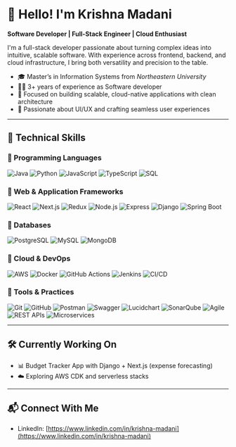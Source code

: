 # 👋 Hello! I'm Krishna Madani  

**Software Developer | Full-Stack Engineer | Cloud Enthusiast**

I'm a full-stack developer passionate about turning complex ideas into intuitive, scalable software. With experience across frontend, backend, and cloud infrastructure, I bring both versatility and precision to the table.

- 🎓 Master’s in Information Systems from _Northeastern University_  
- 👨‍💻 3+ years of experience as Software developer
- 🎯 Focused on building scalable, cloud-native applications with clean architecture  
- 🎨 Passionate about UI/UX and crafting seamless user experiences     

---

## 🧠 Technical Skills

### 🔹 Programming Languages  
![Java](https://img.shields.io/badge/Java-%23ED8B00.svg?style=flat&logo=openjdk&logoColor=white)
![Python](https://img.shields.io/badge/Python-%2314354C.svg?style=flat&logo=python&logoColor=white)
![JavaScript](https://img.shields.io/badge/JavaScript-%23323330.svg?style=flat&logo=javascript&logoColor=%23F7DF1E)
![TypeScript](https://img.shields.io/badge/TypeScript-%23007ACC.svg?style=flat&logo=typescript&logoColor=white)
![SQL](https://img.shields.io/badge/SQL-%23000000.svg?style=flat&logo=postgresql&logoColor=white)

### 🔹 Web & Application Frameworks  
![React](https://img.shields.io/badge/React-%2320232a.svg?style=flat&logo=react&logoColor=%2361DAFB)
![Next.js](https://img.shields.io/badge/Next.js-%23000000.svg?style=flat&logo=nextdotjs&logoColor=white)
![Redux](https://img.shields.io/badge/Redux-%23593d88.svg?style=flat&logo=redux&logoColor=white)
![Node.js](https://img.shields.io/badge/Node.js-%2343853D.svg?style=flat&logo=node.js&logoColor=white)
![Express](https://img.shields.io/badge/Express.js-%23404d59.svg?style=flat&logo=express&logoColor=white)
![Django](https://img.shields.io/badge/Django-%23092E20.svg?style=flat&logo=django&logoColor=white)
![Spring Boot](https://img.shields.io/badge/Spring_Boot-%236DB33F.svg?style=flat&logo=spring-boot&logoColor=white)

### 🔹 Databases  
![PostgreSQL](https://img.shields.io/badge/PostgreSQL-%23316192.svg?style=flat&logo=postgresql&logoColor=white)
![MySQL](https://img.shields.io/badge/MySQL-%2300f.svg?style=flat&logo=mysql&logoColor=white)
![MongoDB](https://img.shields.io/badge/MongoDB-%2347A248.svg?style=flat&logo=mongodb&logoColor=white)

### 🔹 Cloud & DevOps  
![AWS](https://img.shields.io/badge/AWS-%23FF9900.svg?style=flat&logo=amazon-aws&logoColor=white)
![Docker](https://img.shields.io/badge/Docker-%232496ED.svg?style=flat&logo=docker&logoColor=white)
![GitHub Actions](https://img.shields.io/badge/GitHub_Actions-%232671E5.svg?style=flat&logo=githubactions&logoColor=white)
![Jenkins](https://img.shields.io/badge/Jenkins-%23D24939.svg?style=flat&logo=jenkins&logoColor=white)
![CI/CD](https://img.shields.io/badge/CI%2FCD-%231572B6.svg?style=flat&logo=azurepipelines&logoColor=white)

### 🔹 Tools & Practices  
![Git](https://img.shields.io/badge/Git-%23F05032.svg?style=flat&logo=git&logoColor=white)
![GitHub](https://img.shields.io/badge/GitHub-%23121011.svg?style=flat&logo=github&logoColor=white)
![Postman](https://img.shields.io/badge/Postman-%23FF6C37.svg?style=flat&logo=postman&logoColor=white)
![Swagger](https://img.shields.io/badge/Swagger-%2385EA2D.svg?style=flat&logo=swagger&logoColor=black)
![Lucidchart](https://img.shields.io/badge/Lucidchart-%23F87C00.svg?style=flat&logo=lucidchart&logoColor=white)
![SonarQube](https://img.shields.io/badge/SonarQube-%2300BCD4.svg?style=flat&logo=sonarqube&logoColor=white)
![Agile](https://img.shields.io/badge/Agile-%23fca121.svg?style=flat&logo=scrumalliance&logoColor=white)
![REST APIs](https://img.shields.io/badge/REST-API-%23007ACC.svg?style=flat&logo=protocolsio&logoColor=white)
![Microservices](https://img.shields.io/badge/Microservices-%23007396.svg?style=flat)

---

## 🛠️ Currently Working On

- 📊 Budget Tracker App with Django + Next.js (expense forecasting) 
- ☁️ Exploring AWS CDK and serverless stacks  

---

## 📬 Connect With Me

- LinkedIn: [https://www.linkedin.com/in/krishna-madani](https://www.linkedin.com/in/krishna-madani)  

